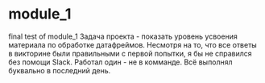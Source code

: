 # module_1
final test of module_1
Задача проекта - показать уровень усвоения материала по обработке датафреймов.
Несмотря на то, что все ответы в викторине были правильными с первой попытки, я бы не справился без помощи Slack.
Работал один - не в комманде. Всё выполнял буквально в последний день.
